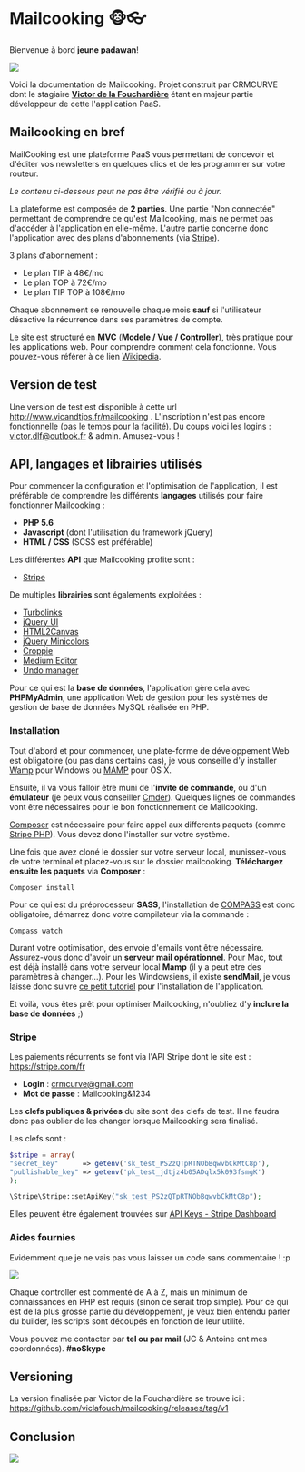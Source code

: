 # Mailcooking 🐵👓

Bienvenue à bord __jeune padawan__!

![](https://media4.giphy.com/media/10a9ikXNvR9MXe/giphy.gif)

Voici la documentation de Mailcooking. Projet construit par CRMCURVE dont le stagiaire __[Victor de la Fouchardière](http://www.victor-de-la-fouchardiere.fr/ "Victor de la Fouchardière")__ étant en majeur partie développeur de cette l'application PaaS.

## Mailcooking en bref

MailCooking est une plateforme PaaS vous permettant de concevoir et d'éditer vos newsletters en quelques clics et de les programmer sur votre routeur.

*Le contenu ci-dessous peut ne pas être vérifié ou à jour.*

La plateforme est composée de __2 parties__. Une partie "Non connectée" permettant de comprendre ce qu'est Mailcooking, mais ne permet pas d'accéder à l'application en elle-même. L'autre partie concerne donc l'application avec des plans d'abonnements (via [Stripe](https://stripe.com/fr)).

3 plans d'abonnement :
* Le plan TIP à 48€/mo
* Le plan TOP à 72€/mo
* Le plan TIP TOP à 108€/mo

Chaque abonnement se renouvelle chaque mois __sauf__ si l'utilisateur désactive la récurrence dans ses paramètres de compte.

Le site est structuré en __MVC__ (__Modele / Vue / Controller__), très pratique pour les applications web. Pour comprendre comment cela fonctionne. Vous pouvez-vous référer à ce lien [Wikipedia](https://fr.wikipedia.org/wiki/Mod%C3%A8le-vue-contr%C3%B4leur/).

## Version de test

Une version de test est disponible à cette url http://www.vicandtips.fr/mailcooking . L'inscription n'est pas encore fonctionnelle (pas le temps pour la facilité). Du coups voici les logins : victor.dlf@outlook.fr & admin. Amusez-vous !

## API, langages et librairies utilisés

Pour commencer la configuration et l'optimisation de l'application, il est préférable de comprendre les différents __langages__ utilisés pour faire fonctionner Mailcooking :

* __PHP 5.6__
* __Javascript__ (dont l'utilisation du framework jQuery)
* __HTML / CSS__ (SCSS est préférable)

Les différentes __API__ que Mailcooking profite sont : 

* [Stripe](https://stripe.com/fr)

De multiples __librairies__ sont égalements exploitées : 

* [Turbolinks](https://github.com/turbolinks/turbolinks)
* [jQuery UI](http://jqueryui.com/)
* [HTML2Canvas](https://html2canvas.hertzen.com/)
* [jQuery Minicolors](https://labs.abeautifulsite.net/jquery-minicolors/)
* [Croppie](https://github.com/foliotek/croppie)
* [Medium Editor](https://github.com/yabwe/medium-editor)
* [Undo manager](https://github.com/ArthurClemens/Javascript-Undo-Manager)

Pour ce qui est la __base de données__, l'application gère cela avec __PHPMyAdmin__, une application Web de gestion pour les systèmes de gestion de base de données MySQL réalisée en PHP.

### Installation

Tout d'abord et pour commencer, une plate-forme de développement Web est obligatoire (ou pas dans certains cas), je vous conseille d'y installer [Wamp](http://www.wampserver.com/) pour Windows ou [MAMP](https://www.mamp.info/de/) pour OS X.

Ensuite, il va vous falloir être muni de l'__invite de commande__, ou d'un __émulateur__ (je peux vous conseiller [Cmder](http://cmder.net/)). Quelques lignes de commandes vont être nécessaires pour le bon fonctionnement de Mailcooking. 

[Composer](https://getcomposer.org/) est nécessaire pour faire appel aux differents paquets (comme [Stripe PHP](https://github.com/stripe/stripe-php)). Vous devez donc l'installer sur votre système.

Une fois que avez cloné le dossier sur votre serveur local, munissez-vous de votre terminal et placez-vous sur le dossier mailcooking. __Téléchargez ensuite les paquets__ via __Composer__ : 

```
Composer install
```

Pour ce qui est du préprocesseur __SASS__, l'installation de [COMPASS](http://compass-style.org/) est donc obligatoire, démarrez donc votre compilateur via la commande :
```
Compass watch
```

Durant votre optimisation, des envoie d'emails vont être nécessaire. Assurez-vous donc d'avoir un __serveur mail opérationnel__. 
Pour Mac, tout est déjà installé dans votre serveur local __Mamp__ (il y a peut etre des paramètres à changer...). Pour les Windowsiens, il existe __sendMail__, je vous laisse donc suivre [ce petit tutoriel](https://www.grafikart.fr/blog/mail-local-wamp) pour l'installation de l'application.

Et voilà, vous êtes prêt pour optimiser Mailcooking, n'oubliez d'y __inclure la base de données__ ;)

### Stripe

Les paiements récurrents se font via l'API Stripe dont le site est : https://stripe.com/fr
* __Login__ : crmcurve@gmail.com
* __Mot de passe__ : Mailcooking&1234

Les __clefs publiques & privées__ du site sont des clefs de test. Il ne faudra donc pas oublier de les changer lorsque Mailcooking sera finalisé. 

Les clefs sont : 

```php
$stripe = array(
"secret_key"      => getenv('sk_test_PS2zQTpRTNObBqwvbCkMtC8p'),
"publishable_key" => getenv('pk_test_jdtjz4b05ADqlx5k093fsmgK')
);

\Stripe\Stripe::setApiKey("sk_test_PS2zQTpRTNObBqwvbCkMtC8p");
```

Elles peuvent être également trouvées sur [API Keys - Stripe Dashboard](https://dashboard.stripe.com/account/apikeys)

### Aides fournies

Evidemment que je ne vais pas vous laisser un code sans commentaire ! :p 

![](https://media.giphy.com/media/gw3MYmhxEv8T52ow/giphy.gif)

Chaque controller est commenté de A à Z, mais un minimum de connaissances en PHP est requis (sinon ce serait trop simple). Pour ce qui est de la plus grosse partie du développement, je veux bien entendu parler du builder, les scripts sont découpés en fonction de leur utilité.

Vous pouvez me contacter par __tel ou par mail__ (JC & Antoine ont mes coordonnées). __#noSkype__

## Versioning

La version finalisée par Victor de la Fouchardière se trouve ici : https://github.com/viclafouch/mailcooking/releases/tag/v1

## Conclusion

![](http://ljdchost.com/L8am6Ta.gif)
